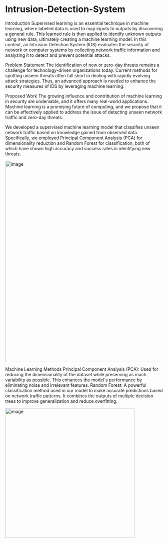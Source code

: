 # Intrusion-Detection-System

Introduction
Supervised learning is an essential technique in machine learning, where labeled data is used to map inputs to outputs by discovering a general rule. This learned rule is then applied to identify unknown outputs using new data, ultimately creating a machine learning model. In this context, an Intrusion Detection System (IDS) evaluates the security of network or computer systems by collecting network traffic information and analyzing it to detect and prevent potential attacks.

Problem Statement
The identification of new or zero-day threats remains a challenge for technology-driven organizations today. Current methods for spotting unseen threats often fall short in dealing with rapidly evolving attack strategies. Thus, an advanced approach is needed to enhance the security measures of IDS by leveraging machine learning.

Proposed Work
The growing influence and contribution of machine learning in security are undeniable, and it offers many real-world applications. Machine learning is a promising future of computing, and we propose that it can be effectively applied to address the issue of detecting unseen network traffic and zero-day threats.

We developed a supervised machine learning model that classifies unseen network traffic based on knowledge gained from observed data. Specifically, we employed Principal Component Analysis (PCA) for dimensionality reduction and Random Forest for classification, both of which have shown high accuracy and success rates in identifying new threats.

<img width="641" alt="image" src="https://github.com/user-attachments/assets/3f2c6bbd-39a5-407c-a744-7a495b05b328">


Machine Learning Methods
Principal Component Analysis (PCA): Used for reducing the dimensionality of the dataset while preserving as much variability as possible. This enhances the model's performance by eliminating noise and irrelevant features.
Random Forest: A powerful classification method used in our model to make accurate predictions based on network traffic patterns. It combines the outputs of multiple decision trees to improve generalization and reduce overfitting.

<img width="413" alt="image" src="https://github.com/user-attachments/assets/c7222cd6-77ae-469e-8f88-d3f7c1d88653">

